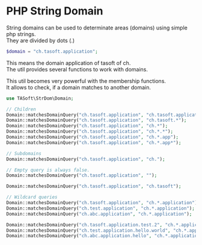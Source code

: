 # PHP String Domain
String domains can be used to determinate areas (domains) using simple php strings.  
They are divided by dots (.)

~~~~php
$domain = "ch.tasoft.application";
~~~~
This means the domain application of tasoft of ch.  
The util provides several functions to work with domains.

This util becomes very powerful with the membership functions.  
It allows to check, if a domain matches to another domain.

~~~~php
use TASoft\StrDom\Domain;

// Children
Domain::matchesDomainQuery("ch.tasoft.application", "ch.tasoft.application");   // true
Domain::matchesDomainQuery("ch.tasoft.application", "ch.tasoft.*");             // true
Domain::matchesDomainQuery("ch.tasoft.application", "ch.*");                    // false
Domain::matchesDomainQuery("ch.tasoft.application", "ch.*.*");                  // true
Domain::matchesDomainQuery("ch.tasoft.application", "ch.*.app");                // false
Domain::matchesDomainQuery("ch.tasoft.application", "ch.*.app*");               // true

// Subdomains
Domain::matchesDomainQuery("ch.tasoft.application", "ch.");                     // true

// Empty query is always false.
Domain::matchesDomainQuery("ch.tasoft.application", "");                        // false

Domain::matchesDomainQuery("ch.tasoft.application", "ch.tasoft");               // false

// Wildcard queries
Domain::matchesDomainQuery("ch.tasoft.application", "ch.*.application");        // true
Domain::matchesDomainQuery("ch.test.application", "ch.*.application");          // true
Domain::matchesDomainQuery("ch.abc.application", "ch.*.application");           // true

Domain::matchesDomainQuery("ch.tasoft.application.test.2", "ch.*.application.*.2"); //true
Domain::matchesDomainQuery("ch.test.application.hello.world", "ch.*.application."); //true
Domain::matchesDomainQuery("ch.abc.application.hello", "ch.*.application.*");   //true
~~~~